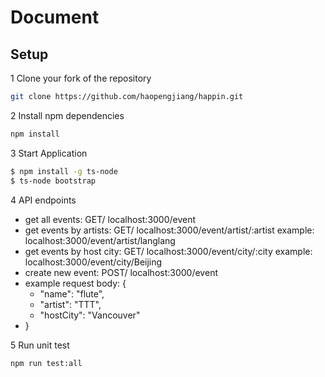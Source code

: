 # Document

## Setup

1 Clone your fork of the repository

```sh
git clone https://github.com/haopengjiang/happin.git
```

2 Install npm dependencies

```sh
npm install
```

3 Start Application
```sh
$ npm install -g ts-node
$ ts-node bootstrap
```

4 API endpoints
- get all events: GET/ localhost:3000/event
- get events by artists: GET/ localhost:3000/event/artist/:artist example: localhost:3000/event/artist/langlang
- get events by host city: GET/ localhost:3000/event/city/:city example: localhost:3000/event/city/Beijing
- create new event: POST/ localhost:3000/event 
- example request body: {
    - "name": "flute",
    - "artist": "TTT",
    - "hostCity": "Vancouver"
- }

5 Run unit test

```sh
npm run test:all
```
